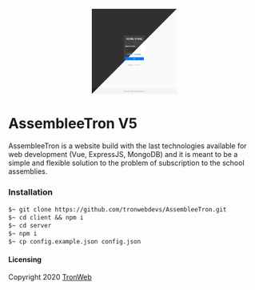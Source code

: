 <p align="center">
  <img width="170" height="170" src="./client/public/assembleetron.png">
</p>

# AssembleeTron V5
AssembleeTron is a website build with the last technologies available for web development (Vue, ExpressJS, MongoDB) and it is meant to be a simple and flexible solution to the problem of subscription to the school assemblies.

### Installation
```
$~ git clone https://github.com/tronwebdevs/AssembleeTron.git
$~ cd client && npm i
$~ cd server
$~ npm i
$~ cp config.example.json config.json
```

#### Licensing
Copyright 2020 [TronWeb](https://www.tronweb.it)
